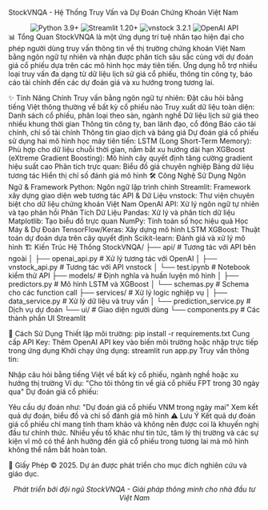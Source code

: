 StockVNQA - Hệ Thống Truy Vấn và Dự Đoán Chứng Khoán Việt Nam
<div align="center"> <img src="https://img.shields.io/badge/Python-3.9+-blue.svg" alt="Python 3.9+"> <img src="https://img.shields.io/badge/Streamlit-1.20+-red.svg" alt="Streamlit 1.20+"> <img src="https://img.shields.io/badge/vnstock-3.2.1-green.svg" alt="vnstock 3.2.1"> <img src="https://img.shields.io/badge/OpenAI-API-orange.svg" alt="OpenAI API"> </div>
📊 Tổng Quan
StockVNQA là một ứng dụng trí tuệ nhân tạo hiện đại cho phép người dùng truy vấn thông tin về thị trường chứng khoán Việt Nam bằng ngôn ngữ tự nhiên và nhận được phân tích sâu sắc cùng với dự đoán giá cổ phiếu dựa trên các mô hình học máy tiên tiến.
Ứng dụng hỗ trợ nhiều loại truy vấn đa dạng từ dữ liệu lịch sử giá cổ phiếu, thông tin công ty, báo cáo tài chính đến các dự đoán giá và xu hướng trong tương lai.

✨ Tính Năng Chính
Truy vấn bằng ngôn ngữ tự nhiên: Đặt câu hỏi bằng tiếng Việt thông thường về bất kỳ cổ phiếu nào
Truy xuất dữ liệu toàn diện:
Danh sách cổ phiếu, phân loại theo sàn, ngành nghề
Dữ liệu lịch sử giá theo nhiều khung thời gian
Thông tin công ty, ban lãnh đạo, cổ đông
Báo cáo tài chính, chỉ số tài chính
Thông tin giao dịch và bảng giá
Dự đoán giá cổ phiếu sử dụng hai mô hình học máy tiên tiến:
LSTM (Long Short-Term Memory): Phù hợp cho dữ liệu chuỗi thời gian, nắm bắt xu hướng dài hạn
XGBoost (eXtreme Gradient Boosting): Mô hình cây quyết định tăng cường gradient hiệu suất cao
Phân tích trực quan:
Biểu đồ giá chuyên nghiệp
Bảng dữ liệu tương tác
Hiển thị chỉ số đánh giá mô hình
🛠️ Công Nghệ Sử Dụng
Ngôn Ngữ & Framework
Python: Ngôn ngữ lập trình chính
Streamlit: Framework xây dựng giao diện web tương tác
API & Dữ Liệu
vnstock: Thư viện chuyên biệt cho dữ liệu chứng khoán Việt Nam
OpenAI API: Xử lý ngôn ngữ tự nhiên và tạo phản hồi
Phân Tích Dữ Liệu
Pandas: Xử lý và phân tích dữ liệu
Matplotlib: Tạo biểu đồ trực quan
NumPy: Tính toán số học hiệu quả
Học Máy & Dự Đoán
TensorFlow/Keras: Xây dựng mô hình LSTM
XGBoost: Thuật toán dự đoán dựa trên cây quyết định
Scikit-learn: Đánh giá và xử lý mô hình
🏗️ Kiến Trúc Hệ Thống
StockVNQA/
├── api/                  # Tương tác với API bên ngoài
│   ├── openai_api.py     # Xử lý tương tác với OpenAI
│   ├── vnstock_api.py    # Tương tác với API vnstock
│   └── test.ipynb        # Notebook kiểm thử API
├── models/               # Định nghĩa và huấn luyện mô hình
│   ├── predictors.py     # Mô hình LSTM và XGBoost
│   └── schemas.py        # Schema cho các function call
├── services/             # Xử lý logic nghiệp vụ
│   ├── data_service.py   # Xử lý dữ liệu và truy vấn
│   └── prediction_service.py  # Dịch vụ dự đoán
└── ui/                   # Giao diện người dùng
    └── components.py     # Các thành phần UI Streamlit

🚀 Cách Sử Dụng
Thiết lập môi trường:
pip install -r requirements.txt
Cung cấp API Key:
Thêm OpenAI API key vào biến môi trường hoặc nhập trực tiếp trong ứng dụng
Khởi chạy ứng dụng:
streamlit run app.py
Truy vấn thông tin:

Nhập câu hỏi bằng tiếng Việt về bất kỳ cổ phiếu, ngành nghề hoặc xu hướng thị trường
Ví dụ: "Cho tôi thông tin về giá cổ phiếu FPT trong 30 ngày qua"
Dự đoán giá cổ phiếu:

Yêu cầu dự đoán như: "Dự đoán giá cổ phiếu VNM trong ngày mai"
Xem kết quả dự đoán, biểu đồ và chỉ số đánh giá mô hình
⚠️ Lưu Ý
Kết quả dự đoán giá cổ phiếu chỉ mang tính tham khảo và không nên được coi là khuyến nghị đầu tư chính thức. Nhiều yếu tố khác như tin tức, tâm lý thị trường và các sự kiện vĩ mô có thể ảnh hưởng đến giá cổ phiếu trong tương lai mà mô hình không thể nắm bắt hoàn toàn.

📝 Giấy Phép
© 2025. Dự án được phát triển cho mục đích nghiên cứu và giáo dục.

<div align="center"> <p><i>Phát triển bởi đội ngũ StockVNQA - Giải pháp thông minh cho nhà đầu tư Việt Nam</i></p> </div>
